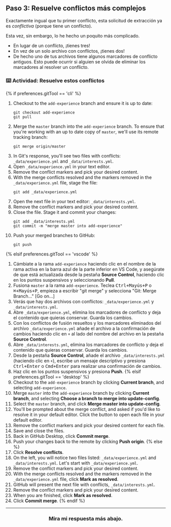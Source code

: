 ## Paso 3: Resuelve conflictos más complejos

Exactamente ingual que tu primer conflicto, esta solicitud de extracción ya es _conflictiva_ (porque tiene un conflicto).

Esta vez, sin embargo, lo he hecho un poquito más complicado.

- En lugar de un conflicto, ¡tienes tres!
- En vez de un solo archivo con conflictos, ¡tienes dos!  
- De hecho uno de tus archivos tiene algunos marcadores de conflicto antiguos. Esto puede ocurrir si alguien se olvida de eliminar los marcadores al resolver un conflicto.

### :keyboard: Actividad: Resuelve estos conflictos

{% if preferences.gitTool == 'cli' %}
1. Checkout to the `add-experience` branch and ensure it is up to date:
    ```shell
    git checkout add-experience
    git pull
    ```
1. Merge the `master` branch into the `add-experience` branch. To ensure that you're working with an up to date copy of `master`, we'll use its remote tracking branch:
    ```shell
    git merge origin/master
    ```
1. In Git's response, you'll see two files with conflicts: `_data/experience.yml` and `_data/interests.yml`.
1. Open `_data/experience.yml` in your text editor.
1. Remove the conflict markers and pick your desired content. 
1. With the merge conflicts resolved and the markers removed in the `_data/experience.yml` file, stage the file:
    ```shell
    git add _data/experience.yml
    ```
1. Open the next file in your text editor: `_data/interests.yml`.
1. Remove the conflict markers and pick your desired content. 
1.  Close the file. Stage it and commit your changes:
    ```shell
    git add _data/interests.yml
    git commit -m "merge master into add-experience"
    ```
11. Push your merged branches to GitHub:
    ```shell
    git push
    ```
{% elsif preferences.gitTool == 'vscode' %}
1. Cámbiate a la rama `add-experience` haciendo clic en el nombre de la rama activa en la barra azul de la parte inferior en VS Code, y asegúrate de que está actualizada desde la pestaña **Source Control**, haciendo clic en los puntos suspensivos y seleccionando **Pull**.
2. Fusiona `master` a la rama `add-experience`. Teclea <kbd>Ctrl+Mayús+P</kbd> o <kbd>⌘+Mayús+P</kbd>, empieza a escribir "git merge" y selecciona "Git: Merge Branch..." [Go on...]
3. Verás que hay dos archivos con conflictos: `_data/experience.yml` y `_data/interests.yml`.
4. Abre `_data/experience.yml`, elimina los marcadores de conflicto y deja el contenido que quieras conservar. Guarda los cambios.
5. Con los conflictos de fusión resueltos y los marcadores eliminados del archivo `_data/experience.yml` añade el archivo a la confirmación de cambios haciendo clic en `+` al lado del nombre del archivo en la pestaña **Source Control**.
6. Abre `_data/interests.yml`, elimina los marcadores de conflicto y deja el contenido que quieras conservar. Guarda los cambios.
7. Desde la pestaña **Source Control**, añade el archivo `_data/interests.yml` (haciendo clic en `+`), escribe un mensaje descriptivo y presiona <kbd>Ctrl+Enter</kbd> o <kbd>Cmd+Enter</kbd> para realizar una confirmación de cambios.
8. Haz clic en los puntos suspensivos y presiona **Push**.
{% elsif preferences.gitTool == 'desktop' %}
1. Checkout to the `add-experience` branch by clicking **Current branch**, and selecting `add-experience`. 
2. Merge `master` into the `add-experience` branch by clicking **Current branch**, and selecting **Choose a branch to merge into update-config**. 
3. Select the `master` branch, and click **Merge master into update-config**.
4. You'll be prompted about the merge conflict, and asked if you'd like to resolve it in your default editor. Click the button to open each file in your default editor. 
5. Remove the conflict markers and pick your desired content for each file. 
6. Save and close the files.
7. Back in GitHub Desktop, click **Commit merge**.
8. Push your changes back to the remote by clicking **Push origin**.
{% else %}
1. Click **Resolve conflicts**.
1. On the left, you will notice two files listed: `_data/experience.yml` and `_data/interests.yml`. Let's start with `_data/experience.yml`.
1. Remove the conflict markers and pick your desired content. 
1. With the merge conflicts resolved and the markers removed in the `_data/experience.yml` file, click **Mark as resolved**.
1. GitHub will present the next file with conflicts, `_data/interests.yml`.
1. Remove the conflict markers and pick your desired content. 
1. When you are finished, click **Mark as resolved**.
1. Click **Commit merge**.
{% endif %}
<hr>
<h3 align="center">Mira mi respuesta más abajo.</h3>

